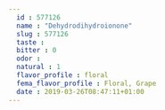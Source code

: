 ```yaml
---
  id : 577126
  name : "Dehydrodihydroionone"
  slug : 577126
  taste : 
  bitter : 0
  odor : 
  natural : 1
  flavor_profile : floral
  fema_flavor_profile : Floral, Grape
  date : 2019-03-26T08:47:11+01:00
---
```



